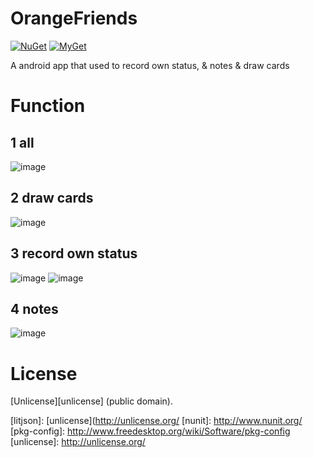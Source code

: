 OrangeFriends
=======

[![NuGet](https://img.shields.io/nuget/v/LitJson.svg)](https://www.nuget.org/packages/LitJson) [![MyGet](https://img.shields.io/myget/litjson/vpre/LitJson.svg?label=myget)](https://www.myget.org/gallery/litjson)

A android app that used to record own status, & notes & draw cards


# Function
## 1 all
![image](https://github.com/CSeven19/OrangeFriends/blob/master/show/1.png)
## 2 draw cards
![image](https://github.com/CSeven19/OrangeFriends/blob/master/show/2.png)
## 3 record own status
![image](https://github.com/CSeven19/OrangeFriends/blob/master/show/3.png)
![image](https://github.com/CSeven19/OrangeFriends/blob/master/show/4.png)
## 4 notes
![image](https://github.com/CSeven19/OrangeFriends/blob/master/show/5.png)


# License

[Unlicense][unlicense] (public domain).

[mygetgallery]: [https://www.myget.org/gallery/litjson]
[litjson]: [unlicense](http://unlicense.org/
[nunit]: http://www.nunit.org/
[pkg-config]: http://www.freedesktop.org/wiki/Software/pkg-config
[unlicense]: http://unlicense.org/
